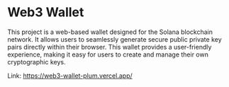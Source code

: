 # Web3 Wallet 

This project is a web-based wallet designed for the Solana blockchain network. It allows users to seamlessly generate secure public private key pairs directly within their browser. This wallet provides a user-friendly experience, making it easy for users to create and
manage their own cryptographic keys.

Link: https://web3-wallet-plum.vercel.app/

